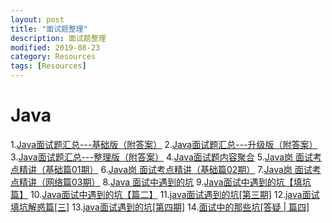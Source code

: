 ```yaml
---
layout: post
title: "面试题整理"
description: 面试题整理
modified: 2019-08-23
category: Resources
tags: [Resources]
---
```


# Java

1.[Java面试题汇总---基础版（附答案）](https://mp.weixin.qq.com/s/wQIG8k2m0RAuChhiWTWzlQ)
2.[Java面试题汇总---升级版（附答案）](https://mp.weixin.qq.com/s/g7vgk-5vTOG94WwpS-FJ_g)
3.[Java面试题汇总---整理版（附答案）](https://mp.weixin.qq.com/s/TM7uuJ2WCFdZztSaRHjP2w)
4.[Java面试题内容聚合](https://mp.weixin.qq.com/s/1UfC9G0rKtuAVYdbH8Kbvw)
5.[Java岗 面试考点精讲（基础篇01期）](https://mp.weixin.qq.com/s/rXA_UjF52RGbT7bEykD4mA)
6.[Java岗 面试考点精讲（基础篇02期）](https://mp.weixin.qq.com/s/wW0TXQqziCDrmFNqlfiyFg)
7.[Java岗 面试考点精讲（网络篇03期）](https://mp.weixin.qq.com/s/RZkAbvV2xVmc2tw3khbaCA)
8.[Java 面试中遇到的坑](https://mp.weixin.qq.com/s/h0yHjzouYuUK8Kt_9s4XlQ)
9.[Java面试中遇到的坑【填坑篇】](https://mp.weixin.qq.com/s/URA1oUPogrpykmcfI0Ol8Q)
10.[Java面试中遇到的坑【篇二】](https://mp.weixin.qq.com/s/4VSIE_H9IDpgu4gnqoFfOQ)
11.[java面试遇到的坑[第三期]](https://mp.weixin.qq.com/s/bCRtVvJVJmn1RrpbzUXZ1g)
12.[java面试填坑解惑篇[三]](https://mp.weixin.qq.com/s/M3IkjFwCDewGErf5jHEwrA)
13.[java面试遇到的坑[第四期]](https://mp.weixin.qq.com/s/jH-NCCpnZK2Iqt7Bmh3yUQ)
14.[面试中的那些坑[答疑 | 篇四]](https://mp.weixin.qq.com/s/wQFbQbpTVoh0dw1iCPAL5w)

